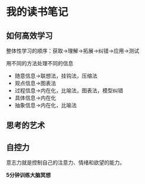 # 我的读书笔记

## 如何高效学习

整体性学习的顺序：获取->理解->拓展->纠错->应用->测试

用不同的方法处理不同的信息

* 随意信息->联想法，挂钩法，压缩法
* 观点信息->图表法
* 过程信息->内在化，比喻法，图表法，模型纠错
* 具体信息->内在化
* 抽象信息->内在化，比喻法

## 思考的艺术

## 自控力

意志力就是控制自己的注意力、情绪和欲望的能力。

**5分钟训练大脑冥想**

